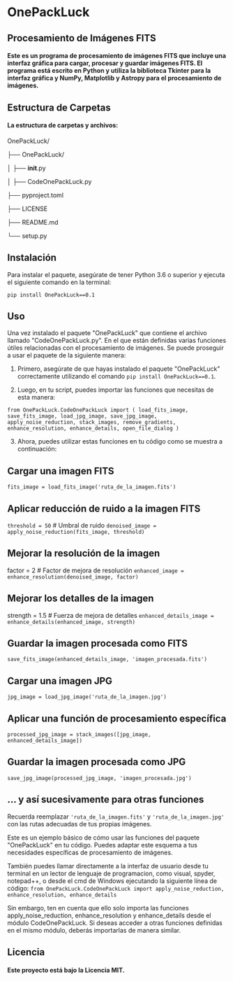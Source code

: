 # OnePackLuck
## Procesamiento de Imágenes FITS
#### Este es un programa de procesamiento de imágenes FITS que incluye una interfaz gráfica para cargar, procesar y guardar imágenes FITS. El programa está escrito en Python y utiliza la biblioteca Tkinter para la interfaz gráfica y NumPy, Matplotlib y Astropy para el procesamiento de imágenes.

## Estructura de Carpetas
#### La estructura de carpetas y archivos:

OnePackLuck/

├── OnePackLuck/

│   ├── __init__.py

│   ├── CodeOnePackLuck.py

├── pyproject.toml

├── LICENSE

├── README.md

└── setup.py

## Instalación
Para instalar el paquete, asegúrate de tener Python 3.6 o superior y ejecuta el siguiente comando en la terminal:

`pip install OnePackLuck==0.1` 

## Uso

Una vez instalado el paquete "OnePackLuck" que contiene el archivo llamado "CodeOnePackLuck.py". En el que están definidas varias funciones útiles relacionadas con el procesamiento de imágenes. Se puede proseguir a usar el paquete de la siguiente manera: 

1. Primero, asegúrate de que hayas instalado el paquete "OnePackLuck" correctamente utilizando el comando
    `pip install OnePackLuck==0.1`.

3. Luego, en tu script, puedes importar las funciones que necesitas de esta manera:

`from OnePackLuck.CodeOnePackLuck import (
    load_fits_image,
    save_fits_image,
    load_jpg_image,
    save_jpg_image,
    apply_noise_reduction,
    stack_images,
    remove_gradients,
    enhance_resolution,
    enhance_details,
    open_file_dialog
)`

3. Ahora, puedes utilizar estas funciones en tu código como se muestra a continuación:                                                                                                                                                                                                                                                              
## Cargar una imagen FITS
`fits_image = load_fits_image('ruta_de_la_imagen.fits')`

## Aplicar reducción de ruido a la imagen FITS
`threshold = 50`  # Umbral de ruido
`denoised_image = apply_noise_reduction(fits_image, threshold)`

## Mejorar la resolución de la imagen
factor = 2  # Factor de mejora de resolución
`enhanced_image = enhance_resolution(denoised_image, factor)`

## Mejorar los detalles de la imagen
strength = 1.5  # Fuerza de mejora de detalles
`enhanced_details_image = enhance_details(enhanced_image, strength)`

## Guardar la imagen procesada como FITS
`save_fits_image(enhanced_details_image, 'imagen_procesada.fits')`

## Cargar una imagen JPG
`jpg_image = load_jpg_image('ruta_de_la_imagen.jpg')`

## Aplicar una función de procesamiento específica
`processed_jpg_image = stack_images([jpg_image, enhanced_details_image])`

## Guardar la imagen procesada como JPG
`save_jpg_image(processed_jpg_image, 'imagen_procesada.jpg')`

## ... y así sucesivamente para otras funciones

Recuerda reemplazar `'ruta_de_la_imagen.fits'` y `'ruta_de_la_imagen.jpg'` con las rutas adecuadas de tus propias imágenes.

Este es un ejemplo básico de cómo usar las funciones del paquete "OnePackLuck" en tu código. Puedes adaptar este esquema a tus necesidades específicas de procesamiento de imágenes.

También puedes llamar directamente a la interfaz de usuario desde tu terminal en un lector de lenguaje de programacion, como visual, spyder, notepad++, o desde el cmd de Windows ejecutando la siguiente línea de código: `from OnePackLuck.CodeOnePackLuck import apply_noise_reduction, enhance_resolution, enhance_details`

Sin embargo, ten en cuenta que ello solo importa las funciones apply_noise_reduction, enhance_resolution y enhance_details desde el módulo CodeOnePackLuck. Si deseas acceder a otras funciones definidas en el mismo módulo, deberás importarlas de manera similar.

## Licencia
#### Este proyecto está bajo la Licencia MIT.
